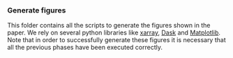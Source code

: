 ### Generate figures
This folder contains all the scripts to generate the figures shown in the paper. We rely on several python libraries like [xarray](https://github.com/pydata/xarray), [Dask](https://github.com/dask/dask) and [Matplotlib](https://github.com/matplotlib/matplotlib). Note that in order to successfully generate these figures it is necessary that all the previous phases have been executed correctly.